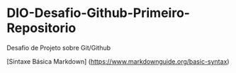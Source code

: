 # DIO-Desafio-Github-Primeiro-Repositorio
Desafio de Projeto sobre Git/Github

[Sintaxe Básica Markdown] (https://www.markdownguide.org/basic-syntax)

